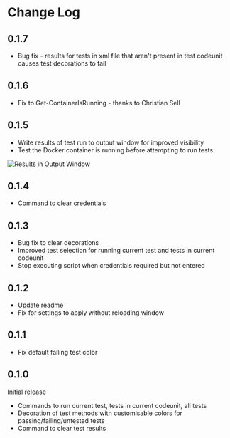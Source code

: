 # Change Log

## 0.1.7
- Bug fix - results for tests in xml file that aren't present in test codeunit causes test decorations to fail

## 0.1.6
- Fix to Get-ContainerIsRunning - thanks to Christian Sell

## 0.1.5
- Write results of test run to output window for improved visibility
- Test the Docker container is running before attempting to run tests

![Results in Output Window](https://jpearsondotblog.files.wordpress.com/2019/11/test-results-in-output-window.jpg)

## 0.1.4
- Command to clear credentials

## 0.1.3
- Bug fix to clear decorations
- Improved test selection for running current test and tests in current codeunit
- Stop executing script when credentials required but not entered

## 0.1.2
- Update readme
- Fix for settings to apply without reloading window

## 0.1.1
- Fix default failing test color

## 0.1.0
Initial release
- Commands to run current test, tests in current codeunit, all tests
- Decoration of test methods with customisable colors for passing/failing/untested tests
- Command to clear test results